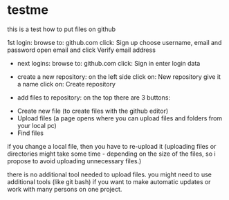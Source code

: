 # testme
this is a test how to put files on github

 1st login:
browse to: github.com
click: Sign up
 choose username, email and password
 open email and click Verify email address

- next logins:
 browse to: github.com
 click: Sign in 
 enter login data

- create a new repository:
 on the left side click on: New repository
 give it a name
 click on: Create repository

- add files to repository:
 on the top there are 3 buttons:
+ Create new file (to create files with the github editor)
+ Upload files (a page opens where you can upload files and folders from your local pc)
+ Find files

 if you change a local file, then you have to re-upload it
(uploading files or directories might take some time - depending on the size of the files,
so i propose to avoid uploading unnecessary files.)


there is no additional tool needed to upload files.
you might need to use additional tools (like git bash) if you want to make automatic updates
or work with many persons on one project.
